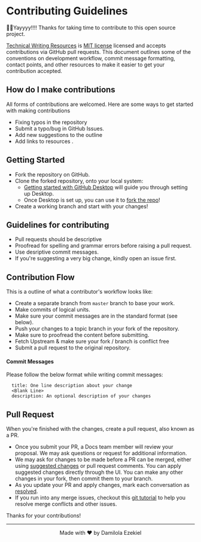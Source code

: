 # Contributing Guidelines

🎉🥳Yayyyy!!!! Thanks for taking time to contribute to this open source project.

[Technical Writing Resources](https://github.com/dharmelolar/technical-writing-resources) is [MIT license](https://github.com/dharmelolar/technical-writing-resources/blob/main/LICENSE.md) licensed and accepts contributions via GitHub pull requests. This document outlines some of the conventions on development workflow, commit message formatting, contact points, and other resources to make it easier to get your contribution accepted.

## How do I make contributions

All forms of contributions are welcomed. Here are some ways to get started with making contributions

- Fixing typos in the repository
- Submit a typo/bug in GitHub Issues.
- Add new suggestions to the outline
- Add links to resources .

## Getting Started

- Fork the repository on GitHub.
- Clone the forked repository, onto your local system:
  - [Getting started with GitHub Desktop](https://docs.github.com/en/desktop/installing-and-configuring-github-desktop/getting-started-with-github-desktop) will guide you through setting up Desktop.
  - Once Desktop is set up, you can use it to [fork the repo](https://docs.github.com/en/desktop/contributing-and-collaborating-using-github-desktop/cloning-and-forking-repositories-from-github-desktop)!
- Create a working branch and start with your changes!

## Guidelines for contributing

- Pull requests should be descriptive
- Proofread for spelling and grammar errors before raising a pull request.
- Use desriptive commit messages.
- If you're suggesting a very big change, kindly open an issue first.

## Contribution Flow

This is a outline of what a contributor's workflow looks like:

- Create a separate branch from `master` branch to base your work.
- Make commits of logical units.
- Make sure your commit messages are in the standard format (see below).
- Push your changes to a topic branch in your fork of the repository.
- Make sure to proofread the content before submitting.
- Fetch Upstream & make sure your fork / branch is conflict free
- Submit a pull request to the original repository.

#### Commit Messages

Please follow the below format while writing commit messages:

```
  title: One line description about your change
  <Blank Line>
  description: An optional description of your changes
```

## Pull Request

When you're finished with the changes, create a pull request, also known as a PR.

- Once you submit your PR, a Docs team member will review your proposal. We may ask questions or request for additional information.
- We may ask for changes to be made before a PR can be merged, either using [suggested changes](https://docs.github.com/en/github/collaborating-with-issues-and-pull-requests/incorporating-feedback-in-your-pull-request) or pull request comments. You can apply suggested changes directly through the UI. You can make any other changes in your fork, then commit them to your branch.
- As you update your PR and apply changes, mark each conversation as [resolved](https://docs.github.com/en/github/collaborating-with-issues-and-pull-requests/commenting-on-a-pull-request#resolving-conversations).
- If you run into any merge issues, checkout this [git tutorial](https://github.com/skills/resolve-merge-conflicts) to help you resolve merge conflicts and other issues.

Thanks for your contributions!


<hr>

<p align="center">Made with ❤️ by Damilola Ezekiel</p>